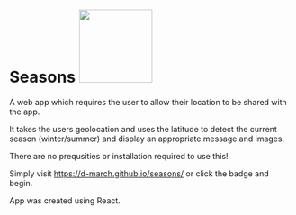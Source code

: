 # Seasons [<img src="https://img.shields.io/static/v1?label=Click%20Me&message=Live&color=yellow" width="130"/>](https://d-march.github.io/seasons/)

A web app which requires the user to allow their location to be shared with the app.

It takes the users geolocation and uses the latitude to detect the current season (winter/summer) and display an appropriate message and images. 

There are no prequsities or installation required to use this!

Simply visit https://d-march.github.io/seasons/ or click the badge and begin. 

App was created using React.
